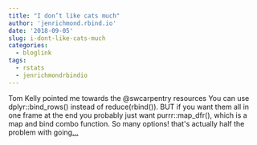 ```yaml
---
title: "I don’t like cats much"
author: 'jenrichmond.rbind.io'
date: '2018-09-05'
slug: i-dont-like-cats-much
categories:
  - bloglink
tags:
  - rstats
  - jenrichmondrbindio
---
```


Tom Kelly pointed me towards the @swcarpentry resources You can use dplyr::bind_rows() instead of reduce(rbind()). BUT if you want them all in one frame at the end you probably just want purrr::map_dfr(), which is a map and bind combo function. So many options! that's actually half the problem with going[... <i class="fas fa-external-link-alt"></i>](http://jenrichmond.rbind.io/post/i-don-t-like-cats-much/)


